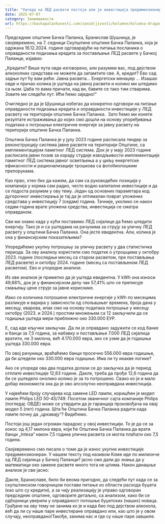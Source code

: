```yaml
---
title: "Уштедa на ЛЕД расвети постоји али је инвестиција предимензионирана и економски неоправдана!"
date: 2025-07-07
category: Занимљивости
url: https://backapalankavesti.com/zanimljivosti/kolumne/kolumna-dragan-jovic/usteda-na-led-rasveti-postoji-ali-je-investicija-predimenzionirana-i-ekonomski-neopravdana/
---
```


Председник општине Бачка Паланка, Бранислав Шушница, је својевремено, на 7. седници Скупштине општине Бачка Паланка, која је одржана 16.12.2024. године одговарајући на питања посланика о оправданости подизања кредита за постављање ЛЕД расвете у Бачкој Паланци, изјавио:

„Кредити? Више пута овде изговорено, али разумем вас, под дејством алкохолних средстава не можете да запамтите све. А, кредит? Ево сад задњи пут ћу вам рећи: Јавна расвета… Енергетски менаџер … Изашао овде и причао колика је уштеда на јавној расвети и колико ми штедимо са њом. Џаба то вама причати, кад ви, бавите се тако тим стварима. Зовите ме следећи пут. Ићи ћемо заједно!“

Очигледно је да је Шушница избегао да конкретно одговори на питање оправданости подизања кредита и оправданости инвестиције у ЛЕД расвету на територији општине Бачка Паланка.  Зато ћемо ми изнети резултате истраживања до којих смо дошли на основу упоређивања података о потрошњи електричне енергије за јавну расвету на територији општине Бачка Паланка.

Општина Бачка Паланка је у јулу 2023 године расписала тендер за реконструкцију система јавне расвете на територији Општине, са имплементацијом паметног ЛЕД система. Док је у мају 2023 године расписала јавни позив за израду студије изводљивости имплементације паметног ЛЕД система јавног осветљења а у циљу енергетске ефикасности и рационализације трошкова са фотобиолошким препорукама.

Као прво, хтео бих да кажем, да сам са руководећих позиција у компанија у којима сам радио, често водио капиталне инвестиције и да се подоста разумем у ову тему. Један од основних параметара код дугорочног инвестирања је тај да је оптималан поврат уложених средстава у инвестицију 7 (седам) година. Тачније, уколико се након седам година врате уложена средства, инвестиција се сматра оправданом.

Сви ми знамо када у кући поставимо ЛЕД сијалице да ћемо штедити енергију. Тако је и са уштедама на рачунима за струју за уличну ЛЕД расвету у општини Бачка Паланка. Она јесте евидентна. Али, колика је она у финансијским показатељима?

Упоредићемо укупну потрошњу за уличну расвету у два статистичка периода. За ову анализу користили смо податке о утрошцима у октобру 2023. године (последњи месец са старом расветом, пре постављања ЛЕД расвете) и октобру 2024. године (месец са постављеном ЛЕД расветом). Ево и упоредне анализе.

Из ове анализе је приметно да је уштеда евидентна. У kWh она износи 49,68%, док је у финансијском делу чак 57,41% што се преписује смањењу цене струје за јавне кориснике.

Иако се количина потрошене електричне енергије у kWh по месецима разликује и варира у зависности од спољашњег времена, броја дана у месецу, кварова, ипак смо на основу података потрошње у месецу октобру (2023. и 2024.) простим множењем са 12 закључили да се годишња уштеда мери приближно око 330.000 ЕУР.

Е, сад иде кључни закључак. Да ли је оправдано задужити се код банке и банци за 7,5 година, за набавку и постављање 7.000 ЛЕД сијалица вратити, не 3 милона, већ 4.170.000 евра, ако се узме да је годишња уштеда 330.000 евра.

По овој рачуници, враћаћемо банци просечно 556.000 евра годишње, да би штедели око 330.000 евра годишње. Има ли ту икакве логике?

Ако се упореде ова два податка долази се до закључка да је период отплате инвестиције 12,63 године. Дакле, треба да прође 12,6 година да би се уштедело онолико колико је за то потрошено. Свако ко је и мало добар економиста зна да је ово апсолутно неоправдана инвестиција.

У највећем броју случајева код замене LED лампи, коришћен је модел лампе Philips LED 50-4S/749. Посетом званичног сајта компаније Philips (погледај: ОВДЕ) може се утврдити да је гаранција произвођача на овај модел 5 (пет) година. Шта ће Општина Бачка Паланка радити када лампе почну да „цркавају“? Видећемо.

Постоји још један огроман парадокс у овој инвестицији. То је да се за износ од 4,17 милона евра, који ће Општина Бачка Паланка да врати банци „Intesa“ након 7,5 година улична расвета се могла плаћати око 7,5 година.

Својевремено смо писали о томе да је износ укупне инвестиције предимензиониран. У нашем тексту под називом Коме иде по милионче од ЛЕД сијалица у Бачкој Паланци? јасно смо дали до знања да у математици око замене расвете много тога не штима. Након данашње анализе је све јасно:

Дакле, Браниславе, било би веома пригодно, да следећи пут када се за скупштинском говорницом постави питање из области расхода буџета (као што су кредити), а за чију реализацију је управо одговоран председник општине, одговорите детаљно, са анализом, како би се одборници уверили у оправданост потошње буџетских (наших) новаца. Грађане на ову тему не занима ко је и када био под дејством алкохола, већ да ли су наше паре инвестиране оправдано или, као што је у овом случају, неоправдано!Такође, занима нас и где су наше паре завшиле.
